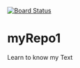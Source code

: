 [![Board Status](https://dev.azure.com/tgunst-sub1/5d3bd8b8-2230-4ec5-8952-36826b38f30b/9f679b6a-8e74-44a7-8c2f-f4c102015467/_apis/work/boardbadge/a9718a02-ef08-4c9c-a860-7a14c9586790)](https://dev.azure.com/tgunst-sub1/5d3bd8b8-2230-4ec5-8952-36826b38f30b/_boards/board/t/9f679b6a-8e74-44a7-8c2f-f4c102015467/Microsoft.RequirementCategory)
# myRepo1
Learn to know
my Text
